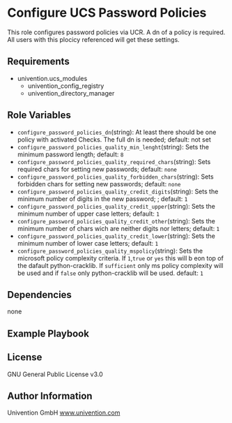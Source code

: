 Configure UCS Password Policies
===============================

This role configures password policies via UCR.
A dn of a policy is required.
All users with this plocicy referenced will get these settings.

Requirements
------------

- univention.ucs_modules
    - univention_config_registry
    - univention_directory_manager

Role Variables
--------------

- `configure_password_policies_dn`(string): At least there should be one policy with activated Checks. The full dn is needed; default: not set
- `configure_password_policies_quality_min_lenght`(string): Sets the minimum password length; default: `8`
- `configure_password_policies_quality_required_chars`(string): Sets required chars for setting new passwords; default: `none`
- `configure_password_policies_quality_forbidden_chars`(string): Sets forbidden chars for setting new passwords; default: `none`
- `configure_password_policies_quality_credit_digits`(string): Sets the minimum number of digits in the new password; ; default: `1`
- `configure_password_policies_quality_credit_upper`(string): Sets the minimum number of upper case letters; default: `1`
- `configure_password_policies_quality_credit_other`(string): Sets the minimum number of chars wich are neither digits nor letters; default: `1`
- `configure_password_policies_quality_credit_lower`(string): Sets the minimum number of lower case letters; default: `1`
- `configure_password_policies_quality_mspolicy`(string): Sets the microsoft policy complexity criteria. If `1`,`true` or `yes` this will b eon top of the dafault python-cracklib. If `sufficient` only ms policy complexity will be used and if `false` only python-cracklib will be used. default: `1`

Dependencies
------------

none

Example Playbook
----------------

License
-------

GNU General Public License v3.0

Author Information
------------------

Univention GmbH
www.univention.com
